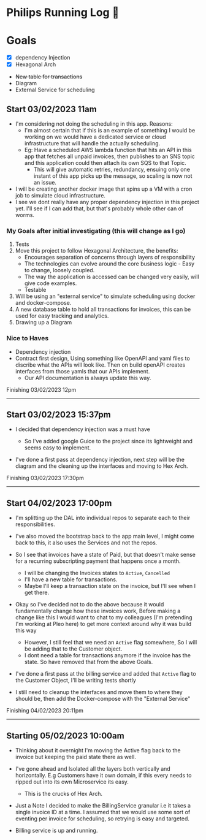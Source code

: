 # Philips Running Log 🏃

# Goals
- [x] dependency Injection
- [X] Hexagonal Arch
- ~~New table for transactions~~
- Diagram
- External Service for scheduling 

## Start 03/02/2023 11am
- I'm considering not doing the scheduling in this app. Reasons:
  - I'm almost certain that if this is an example of something I would be working on we would have a dedicated service or cloud infrastructure that will handle the actually scheduling.
  - Eg: Have a scheduled AWS lambda function that hits an API in this app that fetches all unpaid invoices, then publishes to an SNS topic and this application could then attach its own SQS to that Topic.
    - This will give automatic retries, redundancy, ensuing only one instant of this app picks up the message, so scaling is now not an issue.
- I will be creating another docker image that spins up a VM with a cron job to simulate cloud infrastructure.
- I see we dont really have any proper dependency injection in this project yet. I'll see if I can add that, but that's probably whole other can of worms.

### My Goals after initial investigating (this will change as I go)
1. Tests
2. Move this project to follow Hexagonal Architecture, the benefits:
   - Encourages separation of concerns through layers of responsibility
   - The technologies can evolve around the core business logic - Easy to change, loosely coupled.
   - The way the application is accessed can be changed very easily, will give code examples.
   - Testable
3. Will be using an "external service" to simulate scheduling using docker and docker-compose.
4. A new database table to hold all transactions for invoices, this can be used for easy tracking and analytics.
5. Drawing up a Diagram


### Nice to Haves
- Dependency injection
- Contract first design, Using something like OpenAPI and yaml files to discribe what the APIs will look like. Then on build openAPI creates interfaces from those yamls that our APIs implement.
    - Our API documentation is always update this way.

Finishing
 03/02/2023 12pm

------

## Start 03/02/2023 15:37pm
- I decided that dependency injection was a must have
    - So I've added google Guice to the project since its lightweight and seems easy to implement.

- I've done a first pass at dependency injection, next step will be the diagram and the cleaning up the interfaces and moving to Hex Arch.

Finishing 03/02/2023 17:30pm

----

## Start 04/02/2023 17:00pm

- I'm splitting up the DAL into individual repos to separate each to their responsibilities.
- I've also moved the bootstrap back to the app main level, I might come back to this, it also uses the Services and not the repos.
- So I see that invoices have a state of Paid, but that doesn't make sense for a recurring subscripting payment that happens once a month.
  - I will be changing the Invoices states to `Active`, `Cancelled`
  - I'll have a new table for transactions.
  - Maybe I'll keep a transaction state on the invoice, but I'll see when I get there.


- Okay so I've decided not to do the above because it would fundamentally change how these invoices work, Before making a change like this I would want to chat to my colleagues (I'm pretending I'm working at Pleo here) to get more context around why it was build this way
    - However, I still feel that we need an `Active` flag somewhere, So I will be adding that to the Customer object.
    - I dont need a table for transactions anymore if the invoice has the state. So have removed that from the above Goals.
- I've done a first pass at the billing service and added that `Active` flag to the Customer Object, I'll be writing tests shortly
- I still need to cleanup the interfaces and move them to where they should be, then add the Docker-compose with the "External Service"

Finishing 04/02/2023 20:11pm

-----

## Starting 05/02/2023 10:00am

- Thinking about it overnight I'm moving the Active flag back to the invoice but keeping the paid state there as well.
- I've gone ahead and Isolated all the layers both vertically and horizontally. E.g Customers have it own domain, if this every needs to ripped out into its own Microservice its easy.
  - This is the crucks of Hex Arch.


- Just a Note I decided to make the BillingService granular i.e it takes a single invoice ID at a time. I assumed that we would use some sort of eventing per invoice for scheduling, so retrying is easy and targeted. 
- Billing service is up and running.